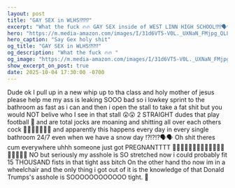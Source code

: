 ```yaml
---
layout: post
title: "GAY SEX in WLHS⁉️⁉️⁉️"
excerpt: "What the fuck 🔥🔥 GAY SEX inside of WEST LINN HIGH SCHOOL⁉️⁉️🗣️🗣️🫃"
hero: "https://m.media-amazon.com/images/I/31d6VT5-V0L._UXNaN_FMjpg_QL85_.jpg"
hero_caption: "Say Gex holy shit"
og_title: "GAY SEX in WLHS⁉️⁉️⁉️"
og_description: "What the fuck 🔥🔥 "
og_image: "https://m.media-amazon.com/images/I/31d6VT5-V0L._UXNaN_FMjpg_QL85_.jpg"
show_excerpt_on_post: true
date: 2025-10-04 17:30:00 -0700
---
```


Dude ok I pull up in a new whip up to tha class and holy mother of jesus please help me my ass is leaking SOOO bad so i lowkey sprint to the bathroom as fast as i can and then i open the stall to take a fat shit but you would NOT belive who I see in that stall 😲😲
2 STRAIGHT dudes that play football 🏈 and are total jocks are moaning and shitting all over each others cock 💩💩💩💩💩💩💩 and apparently this happens every day in every single bathroom 24/7 even when we have a snow day ⁉️⁉️⁉️🗣️🗣️
Oh shit theres cum everywhere uhhh someone just got PREGNANTTTT 🤣🤣🤣🤣🤣🤣🤣🤣🤣🤣🤣🤣🤣🤣🤣🤣🤣🫃 NO but seriously my asshole is SO stretched now i could probably fit 15 THOUSAND fists in that tight ass bitch
On the other hand tho now im in a wheelchair and the only thing i got out of it is the knowledge of that Donald Trumps's asshole is SOOOOOOOOOOOO tight. 🍑
